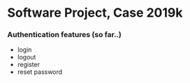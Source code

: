 # Software Project, Case 2019k
### Authentication features (so far..)
* login
* logout
* register
* reset password
